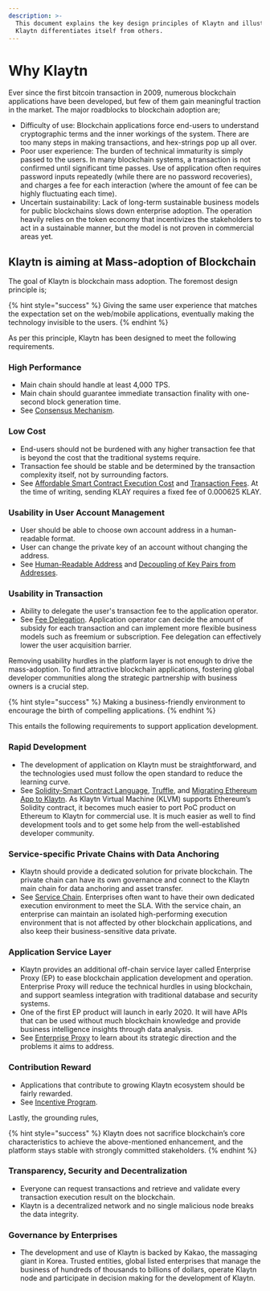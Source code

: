 ```yaml
---
description: >-
  This document explains the key design principles of Klaytn and illustrates how
  Klaytn differentiates itself from others.
---
```


# Why Klaytn

Ever since the first bitcoin transaction in 2009, numerous blockchain applications have been developed, but few of them gain meaningful traction in the market. The major roadblocks to blockchain adoption are;

* Difficulty of use: Blockchain applications force end-users to understand cryptographic terms and the inner workings of the system. There are too many steps in making transactions, and hex-strings pop up all over.
* Poor user experience: The burden of technical immaturity is simply passed to the users. In many blockchain systems, a transaction is not confirmed until significant time passes. Use of application often requires password inputs repeatedly \(while there are no password recoveries\), and charges a fee for each interaction \(where the amount of fee can be highly fluctuating each time\). 
* Uncertain sustainability: Lack of long-term sustainable business models for public blockchains slows down enterprise adoption. The operation heavily relies on the token economy that incentivizes the stakeholders to act in a sustainable manner, but the model is not proven in commercial areas yet.

## Klaytn is aiming at Mass-adoption of Blockchain <a id="klaytn-is-aiming-at-mass-adoption-of-blockchain"></a>

The goal of Klaytn is blockchain mass adoption. The foremost design principle is;

{% hint style="success" %}
Giving the same user experience that matches the expectation set on the web/mobile applications, eventually making the technology invisible to the users.
{% endhint %}

As per this principle, Klaytn has been designed to meet the following requirements.

### High Performance <a id="high-performance"></a>

* Main chain should handle at least 4,000 TPS. 
* Main chain should guarantee immediate transaction finality with one-second block generation time.
* See [Consensus Mechanism](design/consensus-mechanism.md).

### Low Cost <a id="low-cost"></a>

* End-users should not be burdened with any higher transaction fee that is beyond the cost that the traditional systems require.
* Transaction fee should be stable and be determined by the transaction complexity itself, not by surrounding factors.
* See [Affordable Smart Contract Execution Cost](design/computation/klaytn-smart-contract.md#affordable-smart-contract-execution-cost) and [Transaction Fees](design/transaction-fees.md). At the time of writing, sending KLAY requires a fixed fee of 0.000625 KLAY. 

### Usability in User Account Management <a id="usability-in-user-account-management"></a>

* User should be able to choose own account address in a human-readable format.
* User can change the private key of an account without changing the address. 
* See [Human-Readable Address](design/accounts.md#human-readable-address-hra) and [Decoupling of Key Pairs from Addresses](design/accounts.md#decoupling-key-pairs-from-addresses).

### Usability in Transaction <a id="usability-in-transaction"></a>

* Ability to delegate the user's transaction fee to the application operator. 
* See [Fee Delegation](design/transactions/#fee-delegation). Application operator can decide the amount of subsidy for each transaction and can implement more flexible business models such as freemium or subscription. Fee delegation can effectively lower the user acquisition barrier. 

Removing usability hurdles in the platform layer is not enough to drive the mass-adoption. To find attractive blockchain applications, fostering global developer communities along the strategic partnership with business owners is a crucial step.

{% hint style="success" %}
Making a business-friendly environment to encourage the birth of compelling applications.
{% endhint %}

This entails the following requirements to support application development.

### Rapid Development <a id="rapid-development"></a>

* The development of application on Klaytn must be straightforward, and the technologies used must follow the open standard to reduce the learning curve.
* See [Solidity-Smart Contract Language](../smart-contract/solidity-smart-contract-language.md), [Truffle](../smart-contract/ide-and-tools/truffle.md), and [Migrating Ethereum App to Klaytn](../bapp/tutorials/migrating-ethereum-app-to-klaytn.md). As Klaytn Virtual Machine \(KLVM\) supports Ethereum’s Solidity contract, it becomes much easier to port PoC product on Ethereum to Klaytn for commercial use. It is much easier as well to find development tools and to get some help from the well-established developer community. 

### Service-specific Private Chains with Data Anchoring <a id="service-specific-private-chains-with-data-anchoring"></a>

* Klaytn should provide a dedicated solution for private blockchain. The private chain can have its own governance and connect to the Klaytn main chain for data anchoring and asset transfer. 
* See [Service Chain](scaling-solutions.md#service-chain). Enterprises often want to have their own dedicated execution environment to meet the SLA. With the service chain, an enterprise can maintain an isolated high-performing execution environment that is not affected by other blockchain applications, and also keep their business-sensitive data private. 

### Application Service Layer <a id="application-service-layer"></a>

* Klaytn provides an additional off-chain service layer called Enterprise Proxy \(EP\) to ease blockchain application development and operation. Enterprise Proxy will reduce the technical hurdles in using blockchain, and support seamless integration with traditional database and security systems. 
* One of the first EP product will launch in early 2020. It will have APIs that can be used without much blockchain knowledge and provide business intelligence insights through data analysis. 
* See [Enterprise Proxy](enterprise-proxy.md) to learn about its strategic direction and the problems it aims to address. 

### Contribution Reward <a id="contribution-reward"></a>

* Applications that contribute to growing Klaytn ecosystem should be fairly rewarded.
* See [Incentive Program](design/token-economy.md#incentive-programs). 

Lastly, the grounding rules,

{% hint style="success" %}
Klaytn does not sacrifice blockchain’s core characteristics to achieve the above-mentioned enhancement, and the platform stays stable with strongly committed stakeholders.
{% endhint %}

### Transparency, Security and Decentralization <a id="transparency-security-and-decentralization"></a>

* Everyone can request transactions and retrieve and validate every transaction execution result on the blockchain.
* Klaytn is a decentralized network and no single malicious node breaks the data integrity.

### Governance by Enterprises <a id="governance-by-enterprises"></a>

* The development and use of Klaytn is backed by Kakao, the massaging giant in Korea. Trusted entities, global listed enterprises that manage the business of hundreds of thousands to billions of dollars, operate Klaytn node and participate in decision making for the development of Klaytn. 

